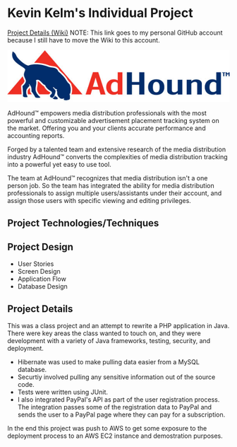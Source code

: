 # Kevin Kelm's Individual Project
[Project Details (Wiki)](https://github.com/kkelm/adhound/wiki) NOTE: This link goes to my personal GitHub account because I still have to move the Wiki to this account.

![AdHound](images/AdHound-Logo-Horizontal.jpg)

AdHound™ empowers media distribution professionals with the most powerful and customizable advertisement placement tracking system on the market. Offering you and your clients accurate performance and accounting reports.

Forged by a talented team and extensive research of the media distribution industry AdHound™ converts the complexities of media distribution tracking into a powerful yet easy to use tool.

The team at AdHound™ recognizes that media distribution isn't a one person job. So the team has integrated the ability for media distribution professionals to assign multiple users/assistants under their account, and assign those users with specific viewing and editing privileges.

## Project Technologies/Techniques

## Project Design
- User Stories
- Screen Design
- Application Flow
- Database Design

## Project Details
This was a class project and an attempt to rewrite a PHP application in Java. There were key areas the class wanted to touch on, and they were development with a variety of Java frameworks, testing, security, and deployment.

- Hibernate was used to make pulling data easier from a MySQL database.
- Securtiy involved pulling any sensitive information out of the source code.
- Tests were written using JUnit.
- I also integrated PayPal's API as part of the user registration process. The integration passes some of the registration data to PayPal and sends the user to a PayPal page where they can pay for a subscription.

In the end this project was push to AWS to get some exposure to the deployment process to an AWS EC2 instance and demostration purposes.
